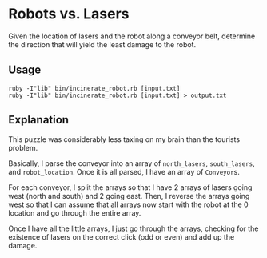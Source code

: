 Robots vs. Lasers
=================

Given the location of lasers and the robot along a conveyor belt, determine the
direction that will yield the least damage to the robot.

Usage
-----

    ruby -I"lib" bin/incinerate_robot.rb [input.txt]
    ruby -I"lib" bin/incinerate_robot.rb [input.txt] > output.txt

Explanation
-----------

This puzzle was considerably less taxing on my brain than the tourists problem.

Basically, I parse the conveyor into an array of `north_lasers`, `south_lasers`,
and `robot_location`.  Once it is all parsed, I have an array of `Conveyor`s.

For each conveyor, I split the arrays so that I have 2 arrays of lasers going
west (north and south) and 2 going east. Then, I reverse the arrays going west
so that I can assume that all arrays now start with the robot at the 0 location
and go through the entire array.

Once I have all the little arrays, I just go through the arrays, checking for
the existence of lasers on the correct click (odd or even) and add up the
damage.
